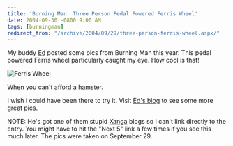 ```yaml
---
title: 'Burning Man: Three Person Pedal Powered Ferris Wheel'
date: 2004-09-30 -0800 9:00 AM
tags: [burningman]
redirect_from: "/archive/2004/09/29/three-person-ferris-wheel.aspx/"
---
```


My buddy [Ed](http://www.xanga.com/home.aspx?user=mushustyles) posted some pics from Burning Man this year. This pedal powered Ferris wheel particularly caught my eye. How cool is that!

![Ferris Wheel](/images/BMFerrisWheel.jpg)

When you can't afford a hamster.

I wish I could have been there to try it. Visit [Ed's blog](http://www.xanga.com/home.aspx?user=mushustyles) to see some more great pics.

NOTE: He's got one of them stupid [Xanga](http://www.xanga.com/) blogs so I can't link directly to the entry. You might have to hit the "Next 5" link a few times if you see this much later. The pics were taken on September 29.


